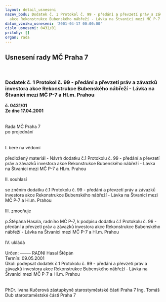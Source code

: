```yaml
---
layout: detail_usneseni
nazev_bodu: Dodatek č. 1 Protokol č. 99 - předání a převzetí práv a závazků investora
  akce Rekonstrukce Bubenského nábřeží - Lávka na Štvanici mezi MČ P-7 a Hl.m. Prahou
datum_vzniku_usneseni: '2001-04-17 00:00:00'
cislo_usneseni: 0431/01
prilohy: []
organ: rada
---
```

<div id="ucUsn_pList" class="usn">
	<span><h2>Usnesení rady MČ Praha 7 </h2>
<br></span><div class="standBody">
<span><h3>Dodatek č. 1 Protokol č. 99 - předání a převzetí práv a závazků investora akce Rekonstrukce Bubenského nábřeží - Lávka na Štvanici mezi MČ P-7 a Hl.m. Prahou</h3></span><div class="center">
		<strong>č. 0431/01</strong><br>
	</div>
<div class="center">
		<strong>Ze dne 17.04.2001</strong><br><br>
	</div>
<br>Rada MČ Praha 7<br>po projednání<br><br><br>I.	bere na vědomí<br><br> předložený materiál - Návrh dodatku č.1 Protokolu č. 99 - předání a převzetí práv a závazků investora akce Rekonstrukce Bubenského nábřeží - Lávka na Štvanici mezi MČ P-7 a Hl.m. Prahou<br><br>II.	souhlasí <br><br>se zněním dodatku č.1 Protokolu č. 99 - předání a převzetí práv a závazků investora akce Rekonstrukce Bubenského nábřeží - Lávka na Štvanici mezi MČ P-7 a Hl.m. Prahou<br><br>III.	zmocňuje <br><br>p.Štěpána Hasala, radního MČ P-7, k podpisu dodatku č.1 Protokolu č. 99 - předání a převzetí práv a závazků investora akce Rekonstrukce Bubenského nábřeží - Lávka na Štvanici mezi MČ P-7 a Hl.m. Prahou<br><br>IV.	ukládá <br><br> Určen:	–––––	RADNI Hasal Štěpán<br>Termín: 09.05.2001<br>Úkol:	podepsat dodatek č.1 Protokolu č. 99 - předání a převzetí práv a závazků investora akce Rekonstrukce Bubenského nábřeží - Lávka na Štvanici mezi MČ P-7 a Hl.m. Prahou<br> <br> 	<br>PhDr. Ivana Kučerová zástupkyně starostyměstské části Praha 7	Ing. Tomáš Dub starostaměstské části Praha 7<br>	<br><br>
</div>
</div>